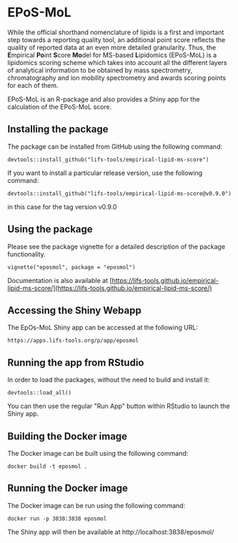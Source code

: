 # EPoS-MoL

While the official shorthand nomenclature of lipids is a first and important step towards a reporting quality tool, an additional point score reflects the quality of reported data at an even more detailed granularity. Thus, the **E**mpirical **Po**int **S**core **Mo**del for MS-based **L**ipidomics (EPoS-MoL) is a lipidomics scoring scheme which takes into account all the different layers of analytical information to be obtained by mass spectrometry, chromatography and ion mobility spectrometry and awards scoring points for each of them.

EPoS-MoL is an R-package and also provides a Shiny app for the calculation of the EPoS-MoL score.

## Installing the package

The package can be installed from GitHub using the following command:

```devtools::install_github("lifs-tools/empirical-lipid-ms-score")```

If you want to install a particular release version, use the following command:

```devtools::install_github("lifs-tools/empirical-lipid-ms-score@v0.9.0")```

in this case for the tag version v0.9.0

## Using the package

Please see the package vignette for a detailed description of the package functionality.

```vignette("eposmol", package = "eposmol")```

Documentation is also available at [https://lifs-tools.github.io/empirical-lipid-ms-score/](https://lifs-tools.github.io/empirical-lipid-ms-score/)

## Accessing the Shiny Webapp

The EpOs-MoL Shiny app can be accessed at the following URL:

```https://apps.lifs-tools.org/p/app/eposmol```

## Running the app from RStudio

In order to load the packages, without the need to build and install it:

```
devtools::load_all()
```

You can then use the regular "Run App" button within RStudio to launch the Shiny app.

## Building the Docker image

The Docker image can be built using the following command:

```docker build -t eposmol .```

## Running the Docker image

The Docker image can be run using the following command:

```docker run -p 3838:3838 eposmol```

The Shiny app will then be available at http://localhost:3838/eposmol/
